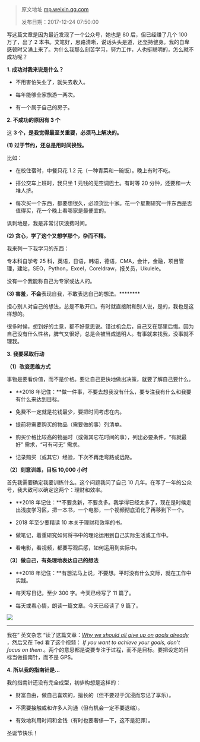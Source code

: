 > 原文地址 [mp.weixin.qq.com](https://mp.weixin.qq.com/s?__biz=MzIwMzA5NTI3NQ==&mid=2649902552&idx=1&sn=4610a0c06582c5c42659ad9ac3f5ea9e&chksm=8ed2405cb9a5c94ac9892a1eca7848fa98b83d18e4593c411352096e999bc3ac4ca4536395f9&scene=21#wechat_redirect)
>
> 发布日期：2017-12-24 07:50:00

  

写这篇文章是因为最近发现了一个公众号，她也是 80 后，但已经赚了几个 100 万了，出了 2 本书。文笔好，思路清晰，说话头头是道，还坚持健身。我的自卑感顿时又涌上来了。为什么我那么刻苦学习，努力工作，人也挺聪明的，怎么就不成功呢？  

**1. 成功对我来说是什么？**

*   不用害怕失业了，就失去收入。
    
*   每年能够全家旅游一两次。  
    
*   有一个属于自己的房子。
    

**2. 不成功的原因有 3 个**

这 **3 个，是我觉得最至关重要，必须马上解决的。**

**(1) 过于节约，还总是用时间换钱。**

比如：

*   在校住宿时，中餐只花 1.2 元（一种青菜和一碗饭）。晚上有时不吃。
    
*   搭公交车上班时，我只坐 1 元钱的无空调巴士。有时等 20 分钟，还要和一大堆人挤。  
    
*   每次买一个东西，都要想很久，必须货比十家。花一个星期研究一件东西是否值得买，花一个晚上看哪家是最便宜的。  
    

讽刺地是，我是非常讨厌浪费时间。

****(2) **贪心，学了这个又想学那个，杂而不精。******  

我来列一下我学习的东西：

专本科自学考 25 科，英语，日语，韩语，德语，CMA，会计，金融，项目管理，建站，SEO，Python，Excel，Coreldraw，报关员，Ukulele。

没有一个我能称自己为专家或达人的。

****(3) 害羞，不会****表现自我，不敢表达自己的想法。********  

担心别人对自己的想法，总是不敢开口。有时就直接附和别人说，是的，我也是这样想的。  

很多时候，想到好的主意，都不好意思说。错过机会后，自己又在那里后悔。因为自己没有什么性格，脾气又很好，总是会被当成透明人。有事就来找我，没事就不理我。

**3. 我要采取行动**

**（1）改变思维方式**

事物是要看价值，而不是价格。要让自己更快地做出决策，就要了解自己要什么。

*   **2018 年记住：**做一件事，不要去想我没有什么，要专注我有什么和我要有什么来达到目标。
    
*   免费不一定就是花钱最少，要把时间考虑在内。
    
*   提前将需要购买的物品（需要做的事）列清单。
    
*   购买价格比较高的物品时（或做其它花时间的事），列出必要条件，“有就最好” 需求，“可有可无” 需求。
    
*   记录购买（或其它）经验，下次不再走弯路或远路。
    

**（2）刻意训练，目标 10,000 小时**

首先我需要确定我要训练什么。这个问题我问了自己 10 几年。在写了一年的公众号，我大致可以确定这两个：理财和效率。

*   **2018 年记住：**不要贪新，不要贪多。我学得已经太多了，现在是时候走出浅度学习区，把一本书，一个电影，一个视频彻底消化了再移到下一个。
    
*   2018 年至少要精读 10 本关于理财和效率的书。
    
*   做笔记，着重研究如何将书中的理论运用到自己实际生活或工作中。
    
*   看电影，看视频，都要写观后感，如何运用到实际中。
    

**（3）做自己，有条理地表达自己的想法**

*   **2018 年记住：**有想法马上说，不要想。平时没有什么交际，就在工作中实践。
    
*   每天写日记，至少 300 字。今天已经写了 11 篇了。
    
*   每天或看心情，朗读一篇文章。今天已经读了 9 篇了。  
    

![](https://mmbiz.qpic.cn/mmbiz_png/2qRZ6oIialEDZjOaictHYHYvKFQHoFibuspJ2Zx8dvtgDpWab7Nvib2uNoMTtGqvWPmyTkaHsjBbUq0hMLVbycbcug/0?wx_fmt=png)

* * *

我在” 英文杂志 “读了这篇文章：[_Why we should all give up on goals already_](http://mp.weixin.qq.com/s?__biz=MzIzMDI0NjYzNw==&mid=2662398786&idx=2&sn=6bd88d6c5556c882bfb30dc23b901ca7&chksm=f3f20ac0c48583d69ab89c32eacd3fefc0aa12894393f53da632f7601666959221d171193a27&scene=21#wechat_redirect) ，然后又在 Ted 看了这个视频： _If you want to achieve your goals, don’t focus on them_ 。两个的意思都是说要专注于过程，而不是目标。要把设定的目标当做指南针，而不是 GPS。

**4. 所以我的指南针是...**

我的指南针还没有完全成型，初步构想是这样的：

*   财富自由，做自己喜欢的，擅长的（但不要过于沉浸而忘记了享乐）。
    
*   不需要接触或和许多人沟通（但有机会一定不要退缩）。
    
*   有效地利用时间和金钱（有时也要奢侈一下，这不是犯罪）。
    

圣诞节快乐！
